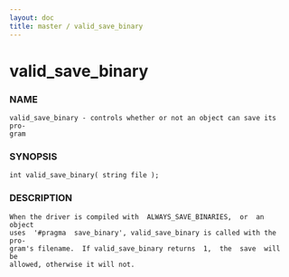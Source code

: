 ```yaml
---
layout: doc
title: master / valid_save_binary
---
```

# valid_save_binary

### NAME

    valid_save_binary - controls whether or not an object can save its pro‐
    gram

### SYNOPSIS

    int valid_save_binary( string file );

### DESCRIPTION

    When the driver is compiled with  ALWAYS_SAVE_BINARIES,  or  an  object
    uses  '#pragma  save_binary', valid_save_binary is called with the pro‐
    gram's filename.  If valid_save_binary returns  1,  the  save  will  be
    allowed, otherwise it will not.

